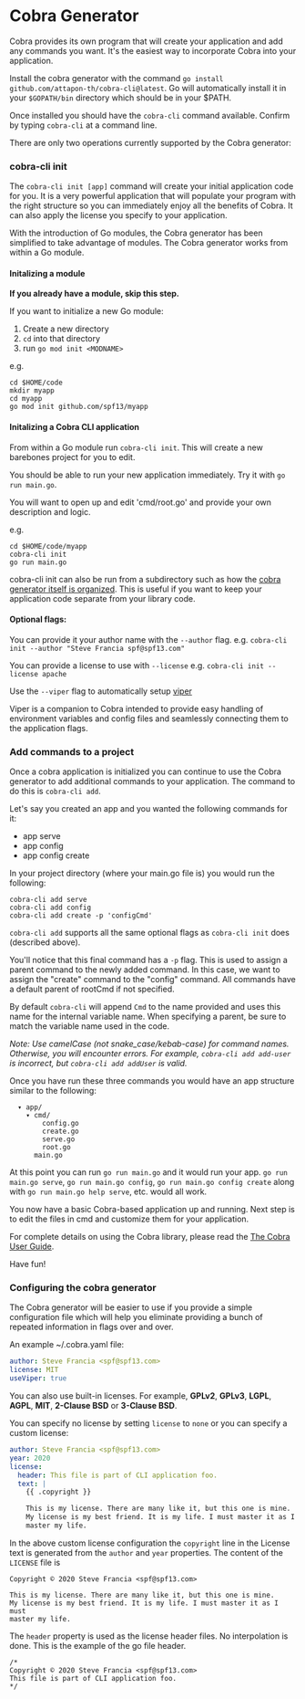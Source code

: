 # Cobra Generator

Cobra provides its own program that will create your application and add any
commands you want. It's the easiest way to incorporate Cobra into your application.

Install the cobra generator with the command `go install github.com/attapon-th/cobra-cli@latest`. 
Go will automatically install it in your `$GOPATH/bin` directory which should be in your $PATH. 

Once installed you should have the `cobra-cli` command available. Confirm by typing `cobra-cli` at a 
command line. 

There are only two operations currently supported by the Cobra generator: 

### cobra-cli init

The `cobra-cli init [app]` command will create your initial application code
for you. It is a very powerful application that will populate your program with
the right structure so you can immediately enjoy all the benefits of Cobra. 
It can also apply the license you specify to your application.

With the introduction of Go modules, the Cobra generator has been simplified to
take advantage of modules. The Cobra generator works from within a Go module. 

#### Initalizing a module

__If you already have a module, skip this step.__

If you want to initialize a new Go module: 

 1. Create a new directory 
 2. `cd` into that directory
 3. run `go mod init <MODNAME>`

e.g. 
```
cd $HOME/code 
mkdir myapp
cd myapp
go mod init github.com/spf13/myapp
```

#### Initalizing a Cobra CLI application

From within a Go module run `cobra-cli init`. This will create a new barebones project
for you to edit. 

You should be able to run your new application immediately. Try it with 
`go run main.go`. 

You will want to open up and edit 'cmd/root.go' and provide your own description and logic. 

e.g.
```
cd $HOME/code/myapp
cobra-cli init
go run main.go
```

cobra-cli init can also be run from a subdirectory such as how the [cobra generator itself is organized](https://github.com/spf13/cobra).
This is useful if you want to keep your application code separate from your library code.

#### Optional flags:
You can provide it your author name with the `--author` flag. 
e.g. `cobra-cli init --author "Steve Francia spf@spf13.com"`

You can provide a license to use with `--license` 
e.g. `cobra-cli init --license apache`

Use the `--viper` flag to automatically setup [viper](https://github.com/spf13/viper)

Viper is a companion to Cobra intended to provide easy handling of environment variables and config files and seamlessly connecting them to the application flags.

### Add commands to a project

Once a cobra application is initialized you can continue to use the Cobra generator to 
add additional commands to your application. The command to do this is `cobra-cli add`. 

Let's say you created an app and you wanted the following commands for it:

* app serve
* app config
* app config create

In your project directory (where your main.go file is) you would run the following:

```
cobra-cli add serve
cobra-cli add config
cobra-cli add create -p 'configCmd'
```

`cobra-cli add` supports all the same optional flags as `cobra-cli init` does (described above).

You'll notice that this final command has a `-p` flag. This is used to assign a
parent command to the newly added command. In this case, we want to assign the
"create" command to the "config" command. All commands have a default parent of rootCmd if not specified.  

By default `cobra-cli` will append `Cmd` to the name provided and uses this name for the internal variable name. When specifying a parent, be sure to match the variable name used in the code. 

*Note: Use camelCase (not snake_case/kebab-case) for command names.
Otherwise, you will encounter errors.
For example, `cobra-cli add add-user` is incorrect, but `cobra-cli add addUser` is valid.*

Once you have run these three commands you would have an app structure similar to
the following:

```
  ▾ app/
    ▾ cmd/
        config.go
        create.go
        serve.go
        root.go
      main.go
```

At this point you can run `go run main.go` and it would run your app. `go run
main.go serve`, `go run main.go config`, `go run main.go config create` along
with `go run main.go help serve`, etc. would all work.

You now have a basic Cobra-based application up and running. Next step is to edit the files in cmd and customize them for your application.

For complete details on using the Cobra library, please read the [The Cobra User Guide](https://github.com/spf13/cobra/blob/master/user_guide.md#using-the-cobra-library).

Have fun!

### Configuring the cobra generator

The Cobra generator will be easier to use if you provide a simple configuration
file which will help you eliminate providing a bunch of repeated information in
flags over and over.

An example ~/.cobra.yaml file:

```yaml
author: Steve Francia <spf@spf13.com>
license: MIT
useViper: true
```

You can also use built-in licenses. For example, **GPLv2**, **GPLv3**, **LGPL**,
**AGPL**, **MIT**, **2-Clause BSD** or **3-Clause BSD**.

You can specify no license by setting `license` to `none` or you can specify
a custom license:

```yaml
author: Steve Francia <spf@spf13.com>
year: 2020
license:
  header: This file is part of CLI application foo.
  text: |
    {{ .copyright }}

    This is my license. There are many like it, but this one is mine.
    My license is my best friend. It is my life. I must master it as I must
    master my life.
```

In the above custom license configuration the `copyright` line in the License
text is generated from the `author` and `year` properties. The content of the
`LICENSE` file is

```
Copyright © 2020 Steve Francia <spf@spf13.com>

This is my license. There are many like it, but this one is mine.
My license is my best friend. It is my life. I must master it as I must
master my life.
```

The `header` property is used as the license header files. No interpolation is
done. This is the example of the go file header.
```
/*
Copyright © 2020 Steve Francia <spf@spf13.com>
This file is part of CLI application foo.
*/
```
